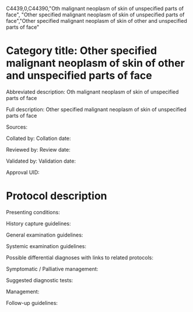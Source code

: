 C4439,0,C44390,"Oth malignant neoplasm of skin of unspecified parts of face", "Other specified malignant neoplasm of skin of unspecified parts of face","Other specified malignant neoplasm of skin of other and unspecified parts of face"
# Category title: Other specified malignant neoplasm of skin of other and unspecified parts of face

Abbreviated description: Oth malignant neoplasm of skin of unspecified parts of face

Full description: Other specified malignant neoplasm of skin of unspecified parts of face

Sources:

Collated by:
Collation date:

Reviewed by:
Review date:

Validated by:
Validation date:

Approval UID:

# Protocol description

Presenting conditions:

History capture guidelines:

General examination guidelines:

Systemic examination guidelines:

Possible differential diagnoses with links to related protocols:

Symptomatic / Palliative management:

Suggested diagnostic tests:

Management:

Follow-up guidelines:
